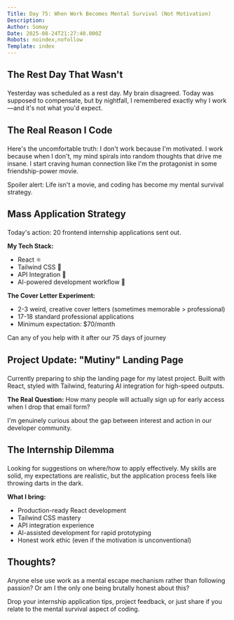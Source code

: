 ```yaml
---
Title: Day 75: When Work Becomes Mental Survival (Not Motivation)
Description: 
Author: Somay
Date: 2025-08-24T21:27:40.000Z
Robots: noindex,nofollow
Template: index
---
```

<h2>
  
  
  The Rest Day That Wasn't
</h2>

<p>Yesterday was scheduled as a rest day. My brain disagreed. Today was supposed to compensate, but by nightfall, I remembered exactly why I work—and it's not what you'd expect.</p>

<h2>
  
  
  The Real Reason I Code
</h2>

<p>Here's the uncomfortable truth: I don't work because I'm motivated. I work because when I don't, my mind spirals into random thoughts that drive me insane. I start craving human connection like I'm the protagonist in some friendship-power movie.</p>

<p>Spoiler alert: Life isn't a movie, and coding has become my mental survival strategy.</p>

<h2>
  
  
  Mass Application Strategy
</h2>

<p>Today's action: 20 frontend internship applications sent out.</p>

<p><strong>My Tech Stack:</strong></p>

<ul>
<li>React ⚛️</li>
<li>Tailwind CSS 🎨</li>
<li>API Integration 🔌</li>
<li>AI-powered development workflow 🤖</li>
</ul>

<p><strong>The Cover Letter Experiment:</strong></p>

<ul>
<li>2-3 weird, creative cover letters (sometimes memorable &gt; professional)</li>
<li>17-18 standard professional applications</li>
<li>Minimum expectation: $70/month</li>
</ul>

<p>Can any of you help with it after our 75 days of journey</p>

<h2>
  
  
  Project Update: "Mutiny" Landing Page
</h2>

<p>Currently preparing to ship the landing page for my latest project. Built with React, styled with Tailwind, featuring AI integration for high-speed outputs.</p>

<p><strong>The Real Question:</strong> How many people will actually sign up for early access when I drop that email form? </p>

<p>I'm genuinely curious about the gap between interest and action in our developer community.</p>

<h2>
  
  
  The Internship Dilemma
</h2>

<p>Looking for suggestions on where/how to apply effectively. My skills are solid, my expectations are realistic, but the application process feels like throwing darts in the dark.</p>

<p><strong>What I bring:</strong></p>

<ul>
<li>Production-ready React development</li>
<li>Tailwind CSS mastery</li>
<li>API integration experience</li>
<li>AI-assisted development for rapid prototyping</li>
<li>Honest work ethic (even if the motivation is unconventional)</li>
</ul>

<h2>
  
  
  Thoughts?
</h2>

<p>Anyone else use work as a mental escape mechanism rather than following passion? Or am I the only one being brutally honest about this?</p>

<p>Drop your internship application tips, project feedback, or just share if you relate to the mental survival aspect of coding.</p>

